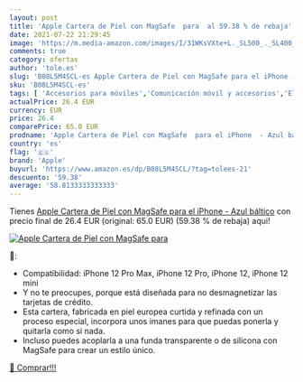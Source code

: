 ```yaml
---
layout: post
title: 'Apple Cartera de Piel con MagSafe  para  al 59.38 % de rebaja'
date: 2021-07-22 21:29:45
image: 'https://m.media-amazon.com/images/I/31WKsVXte+L._SL500_._SL400_.jpg'
comments: true
category: ofertas
author: 'tole.es'
slug: 'B08L5M4SCL-es Apple Cartera de Piel con MagSafe para el iPhone - Azul...'
sku: 'B08L5M4SCL-es'
tags: [ 'Accesorios para móviles','Comunicación móvil y accesorios','Electrónica','Fundas y carcasas para teléfonos móviles','apple','iphone', ]
actualPrice: 26.4 EUR
currency: EUR
price: 26.4
comparePrice: 65.0 EUR
prodname: 'Apple Cartera de Piel con MagSafe  para el iPhone  - Azul báltico'
country: 'es'
flag: '🇪🇸'
brand: 'Apple'
buyurl: 'https://www.amazon.es/dp/B08L5M4SCL/?tag=tolees-21'
descuento: '59.38'
average: '58.8133333333333'
---
```


Tienes [Apple Cartera de Piel con MagSafe  para el iPhone  - Azul báltico](https://www.amazon.es/dp/B08L5M4SCL/?tag=tolees-21) con precio final de  26.4 EUR (original: 65.0 EUR) (59.38 %  de rebaja) aqui!

[![Apple Cartera de Piel con MagSafe  para ](https://m.media-amazon.com/images/I/31WKsVXte+L._SL500_._SL400_.jpg)](https://www.amazon.es/dp/B08L5M4SCL/?tag=tolees-21)

🔎:

- Compatibilidad: iPhone 12 Pro Max, iPhone 12 Pro, iPhone 12, iPhone 12 mini
- Y no te preocupes, porque está diseñada para no desmagnetizar las tarjetas de crédito.
- Esta cartera, fabricada en piel europea curtida y refinada con un proceso especial, incorpora unos imanes para que puedas ponerla y quitarla como si nada.
- Incluso puedes acoplarla a una funda transparente o de silicona con MagSafe para crear un estilo único.

[🛒 Comprar!!!](https://www.amazon.es/dp/B08L5M4SCL/?tag=tolees-21)
